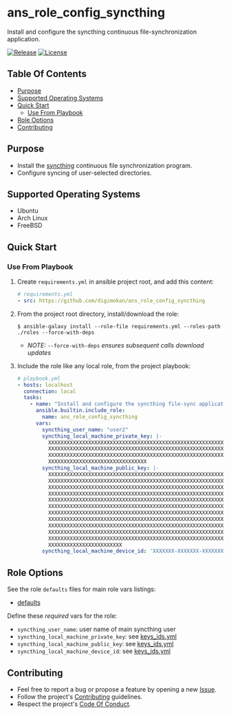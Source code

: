 # ans_role_config_syncthing

Install and configure the syncthing continuous file-synchronization application.

[![Release](https://img.shields.io/github/release/digimokan/ans_role_config_syncthing.svg?label=release)](https://github.com/digimokan/ans_role_config_syncthing/releases/latest "Latest Release Notes")
[![License](https://img.shields.io/badge/license-MIT-blue.svg?label=license)](LICENSE.md "Project License")

## Table Of Contents

* [Purpose](#purpose)
* [Supported Operating Systems](#supported-operating-systems)
* [Quick Start](#quick-start)
    * [Use From Playbook](#use-from-playbook)
* [Role Options](#role-options)
* [Contributing](#contributing)

## Purpose

* Install the [syncthing](https://syncthing.net/) continuous file
  synchronization program.
* Configure syncing of user-selected directories.

## Supported Operating Systems

* Ubuntu
* Arch Linux
* FreeBSD

## Quick Start

### Use From Playbook

1. Create `requirements.yml` in ansible project root, and add this content:

   ```yaml
   # requirements.yml
   - src: https://github.com/digimokan/ans_role_config_syncthing
   ```

2. From the project root directory, install/download the role:

   ```shell
   $ ansible-galaxy install --role-file requirements.yml --roles-path ./roles --force-with-deps
   ```

   * _NOTE:_ `--force-with-deps` _ensures subsequent calls download updates_

3. Include the role like any local role, from the project playbook:

   ```yaml
   # playbook.yml
   - hosts: localhost
     connection: local
     tasks:
       - name: "Install and configure the syncthing file-sync application"
         ansible.builtin.include_role:
           name: ans_role_config_syncthing
         vars:
           syncthing_user_name: "user2"
           syncthing_local_machine_private_key: |-
             XXXXXXXXXXXXXXXXXXXXXXXXXXXXXXXXXXXXXXXXXXXXXXXXXXXXXXXXXXXXXXXX
             XXXXXXXXXXXXXXXXXXXXXXXXXXXXXXXXXXXXXXXXXXXXXXXXXXXXXXXXXXXXXXXX
             XXXXXXXXXXXXXXXXXXXXXXXXXXXXXXXXXXXXXXXXXXXXXXXXXXXXXXXXXXXXXXXX
             XXXXXXXXXXXXXXXXXXXXXXXXXXXXXXXX
           syncthing_local_machine_public_key: |-
             XXXXXXXXXXXXXXXXXXXXXXXXXXXXXXXXXXXXXXXXXXXXXXXXXXXXXXXXXXXXXXXX
             XXXXXXXXXXXXXXXXXXXXXXXXXXXXXXXXXXXXXXXXXXXXXXXXXXXXXXXXXXXXXXXX
             XXXXXXXXXXXXXXXXXXXXXXXXXXXXXXXXXXXXXXXXXXXXXXXXXXXXXXXXXXXXXXXX
             XXXXXXXXXXXXXXXXXXXXXXXXXXXXXXXXXXXXXXXXXXXXXXXXXXXXXXXXXXXXXXXX
             XXXXXXXXXXXXXXXXXXXXXXXXXXXXXXXXXXXXXXXXXXXXXXXXXXXXXXXXXXXXXXXX
             XXXXXXXXXXXXXXXXXXXXXXXXXXXXXXXXXXXXXXXXXXXXXXXXXXXXXXXXXXXXXXXX
             XXXXXXXXXXXXXXXXXXXXXXXXXXXXXXXXXXXXXXXXXXXXXXXXXXXXXXXXXXXXXXXX
             XXXXXXXXXXXXXXXXXXXXXXXXXXXXXXXXXXXXXXXXXXXXXXXXXXXXXXXXXXXXXXXX
             XXXXXXXXXXXXXXXXXXXXXXXXXXXXXXXXXXXXXXXXXXXXXXXXXXXXXXXXXXXXXXXX
             XXXXXXXXXXXXXXXXXXXXXXXXXXXXXXXXXXXXXXXXXXXXXXXXXXXXXXXXXXXXXXXX
             XXXXXXXXXXXXXXXXXXXXXXXXXXXXXXXXXXXXXXXXXXXXXXXXXXXXXXXXXXXXXXXX
             XXXXXXXXXXXXXXXXXXXXXXXX
           syncthing_local_machine_device_id: 'XXXXXXX-XXXXXXX-XXXXXXX-XXXXXXX-XXXXXXX-XXXXXXX-XXXXXXX-XXXXXXX'
   ```

## Role Options

See the role `defaults` files for main role vars listings:

  * [defaults](../defaults/main/)

Define these _required_ vars for the role:

  * `syncthing_user_name`: user name of main syncthing user
  * `syncthing_local_machine_private_key`: see [keys_ids.yml](../defaults/main/keys_ids.yml)
  * `syncthing_local_machine_public_key`: see [keys_ids.yml](../defaults/main/keys_ids.yml)
  * `syncthing_local_machine_device_id`: see [keys_ids.yml](../defaults/main/keys_ids.yml)

## Contributing

* Feel free to report a bug or propose a feature by opening a new
  [Issue](https://github.com/digimokan/ans_role_config_syncthing/issues).
* Follow the project's [Contributing](CONTRIBUTING.md) guidelines.
* Respect the project's [Code Of Conduct](CODE_OF_CONDUCT.md).

